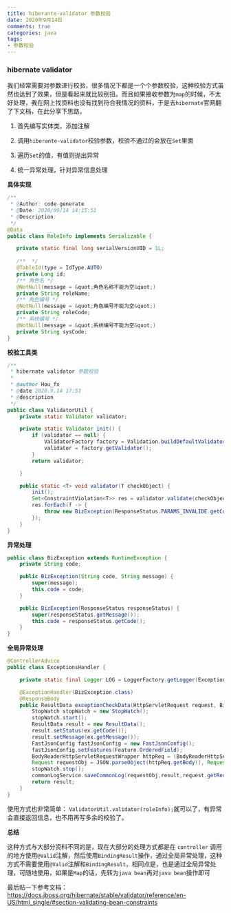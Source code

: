 ```yaml
---
title: hiberante-validator 参数校验
date: 2020年9月14日
comments: true
categories: java
tags:
- 参数校验
---
```


### hibernate validator

我们经常需要对参数进行校验，很多情况下都是一个个参数校验，这种校验方式虽然也达到了效果，但是看起来就比较别扭。而且如果接收参数为`map`的时候，不太好处理，我在网上找资料也没有找到符合我情况的资料，于是去`hibernate`官网翻了下文档，在此分享下思路。

<!-- more -->

1. 首先编写实体类，添加注解
  
2. 调用`hiberante-validator`校验参数，校验不通过的会放在`Set`里面
  
3. 遍历`Set`的值，有值则抛出异常
  
4. 统一异常处理，针对异常信息处理
  

**具体实现**

```java
/**
 * @Author: code-generate
 * @Date: 2020/09/14 14:15:51
 * @Description:
 */
@Data
public class RoleInfo implements Serializable {

   private static final long serialVersionUID = 1L;
   
   /**  */
   @TableId(type = IdType.AUTO)
   private Long id;
   /** 角色名 */
   @NotNull(message = &quot;角色名称不能为空&quot;)
   private String roleName;
   /** 角色编号 */
   @NotNull(message = &quot;角色编号不能为空&quot;)
   private String roleCode;
   /** 系统编号 */
   @NotNull(message = &quot;系统编号不能为空&quot;)
   private String sysCode;
}

```

**校验工具类**

```java
/**
 * hibernate validator 参数校验
 *
 * @author Hou_fx
 * @date 2020.9.14 17:53
 * @description
 */
public class ValidatorUtil {
    private static Validator validator;

    private static Validator init() {
        if (validator == null) {
            ValidatorFactory factory = Validation.buildDefaultValidatorFactory();
            validator = factory.getValidator();
        }
        return validator;

    }

    public static <T> void validator(T checkObject) {
        init();
        Set<ConstraintViolation<T>> res = validator.validate(checkObject);
        res.forEach(f -> {
            throw new BizException(ResponseStatus.PARAMS_INVALIDE.getCode(), f.getMessage());
        });
    }
}

```

**异常处理**

```java
public class BizException extends RuntimeException {
    private String code;

    public BizException(String code, String message) {
        super(message);
        this.code = code;
    }

    public BizException(ResponseStatus responseStatus) {
        super(responseStatus.getMessage());
        this.code = responseStatus.getCode();
    }
}

```

**全局异常处理**

```java
@ControllerAdvice
public class ExceptionsHandler {

    private static final Logger LOG = LoggerFactory.getLogger(ExceptionsHandler.class);

    @ExceptionHandler(BizException.class)
    @ResponseBody
    public ResultData exceptionCheckData(HttpServletRequest request, BizException ex) {
        StopWatch stopWatch = new StopWatch();
        stopWatch.start();
        ResultData result = new ResultData();
        result.setStatus(ex.getCode());
        result.setMessage(ex.getMessage());
        FastJsonConfig fastJsonConfig = new FastJsonConfig();
        fastJsonConfig.setFeatures(Feature.OrderedField);
        BodyReaderHttpServletRequestWrapper httpReq = (BodyReaderHttpServletRequestWrapper) request;
        Request requestObj = JSON.parseObject(httpReq.getBody(), Request.class, fastJsonConfig.getFeatures());
        stopWatch.stop();
        commonLogService.saveCommonLog(requestObj,result,request.getRequestURI(),stopWatch.getTotalTimeSeconds(),ex);
        return result;
    }
}
```

使用方式也非常简单： `ValidatorUtil.validator(roleInfo);`就可以了，有异常会直接返回信息，也不用再写多余的校验了。

**总结**

这种方式与大部分资料不同的是，现在大部分的处理方式都是在 `controller` 调用的地方使用`@Valid`注解，然后使用`BindingResult`操作，通过全局异常处理，这种方式不需要使用`@Valid`注解和`BindingResult`，相同点是，也是通过全局异常处理，可随地使用，如果是`Map`的话，先转为`java bean`再对`java bean`操作即可

最后贴一下参考文档：https://docs.jboss.org/hibernate/stable/validator/reference/en-US/html_single/#section-validating-bean-constraints